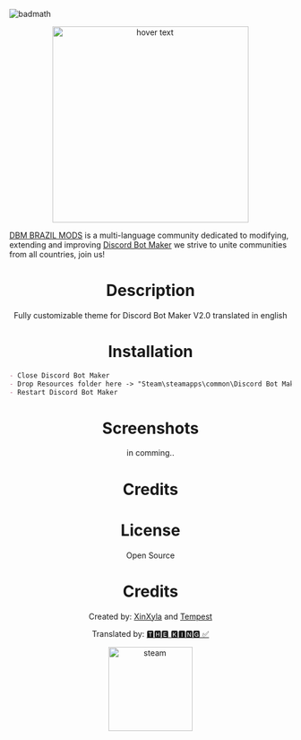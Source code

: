 ![badmath](https://img.shields.io/github/languages/top/lernantino/badmath)

<p align="center">
  <img src="https://cdn.discordapp.com/attachments/1042197137598976111/1092030014989553664/English-DBM.png" width="350" title="hover text">
</p>


<a href="https://discord.gg/HBc9u9tktd" rel="nofollow">DBM BRAZIL MODS</a> is a multi-language community dedicated to modifying, extending and improving <a href="https://store.steampowered.com/app/682130/Discord_Bot_Maker" rel="nofollow">Discord Bot Maker</a> we strive to unite communities from all countries, join us!

<h1 align="center">Description</h1>

<p align="center">Fully customizable theme for Discord Bot Maker V2.0 translated in english</p>

<h1 align="center">Installation</h1>

```md
- Close Discord Bot Maker
- Drop Resources folder here -> "Steam\steamapps\common\Discord Bot Maker"
- Restart Discord Bot Maker
```

<h1 align="center">Screenshots</h1>

<p align="center">in comming..</p>

<h1 align="center">Credits</h1>

<h1 align="center">License</h1>
<p align="center">Open Source</p>


<h1 align="center">Credits</h1>
<p align="center">
  Created by: <a href="https://discord.com/users/172782058396057602" rel="nofollow">XinXyla</a> and <a href="https://discord.com/users/321400509326032897" rel="nofollow">Tempest</a>
  </p>
<p align="center">Translated by: <a href="https://discord.com/users/1042087216979116032" rel="nofollow">🆃🅷🅴 🅺🅸🅽🅶 ✅</a>
  </p>
<p align="center">
  <a href="https://disboard.org/fr/server/1042184752674918520" target="_blank" rel="noreferrer"> <img src="https://cdn.discordapp.com/attachments/1042197137598976111/1092019949985337484/discord-loop.gif" alt="steam" width="150" height="150"/>
  </p>
